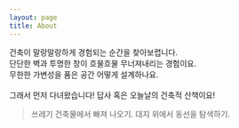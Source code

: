 ```yaml
---
layout: page
title: About
---
```


건축이 말랑말랑하게 경험되는 순간을 찾아보렵니다.<br/>
단단한 벽과 투명한 창이 흐물흐물 무너져내리는 경험이요.<br/>
무한한 가변성을 품은 공간 어떻게 설계하나요.<br/>
<br/>
그래서 먼저 다녀왔습니다! 답사 혹은 오늘날의 건축적 산책이요!
<br/>
 > 쓰레기 건축물에서 빠져 나오기.
 > 대지 위에서 동선을 탐색하기.
